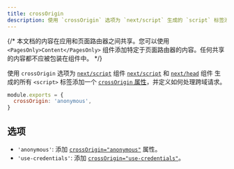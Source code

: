 ```yaml
---
title: crossOrigin
description: 使用 `crossOrigin` 选项为 `next/script` 生成的 `script` 标签添加一个 `crossOrigin` 标签。
---
```


{/* 本文档的内容在应用和页面路由器之间共享。您可以使用 `<PagesOnly>Content</PagesOnly>` 组件添加特定于页面路由器的内容。任何共享的内容都不应被包装在组件中。 */}

使用 `crossOrigin` 选项为 <AppOnly>[`next/script`](/docs/app/building-your-application/optimizing/scripts) 组件</AppOnly> <PagesOnly>[`next/script`](/docs/pages/building-your-application/optimizing/scripts) 和 [`next/head`](/docs/pages/api-reference/components/head) 组件</PagesOnly> 生成的所有 `<script>` 标签添加一个 [`crossOrigin` 属性](https://developer.mozilla.org/en-US/docs/Web/HTML/Attributes/crossorigin)，并定义如何处理跨域请求。

```js filename="next.config.js"
module.exports = {
  crossOrigin: 'anonymous',
}
```

## 选项

- `'anonymous'`: 添加 [`crossOrigin="anonymous"`](https://developer.mozilla.org/en-US/docs/Web/HTML/Attributes/crossorigin#anonymous) 属性。
- `'use-credentials'`: 添加 [`crossOrigin="use-credentials"`](https://developer.mozilla.org/en-US/docs/Web/HTML/Attributes/crossorigin#use-credentials)。